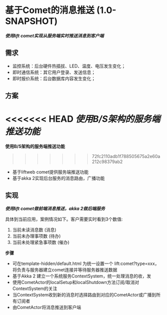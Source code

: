 基于Comet的消息推送 (1.0-SNAPSHOT)
====================================

***使用lift comet实现从服务端实时推送消息到客户端***


需求
----

 - 监控系统：后台硬件热插拔、LED、温度、电压发生变化；
 - 即时通信系统：其它用户登录、发送信息；
 - 即时报价系统：后台数据库内容发生变化；


方案
----

<<<<<<< HEAD
***使用B/S架构的服务端推送功能***
=======
**使用B/S架构的服务端推送功能**
>>>>>>> 72fc2110adb1f788505675a2e60a212c98379ab2

 - 基于liftweb comet提供服务端推送功能
 - 基于akka 2实现后台服务的消息路由，广播功能


实现
----

***使用lift comet做前端消息推送，akka 2做后端服务***

具体到当前应用，案例情况如下。客户需要实时看到3个数值:
 
 1. 当前未读消息数 (消息)
 2. 当前未办理事项数 (待办)
 3. 当前未处理紧急事项数 (催办)


**步骤**

 - 可在template-hidden/default.html 为统一设置一个 lift:comet?type=xxx，将负责与服务器建立comet连接并等待服务器推送数据
 - 基于Akka 2 建立一个系统服务ContextSystem，统一处理消息的收，发
 - 使用CometActor的localSetup和localShutdown方法订阅/取消对ContextSystem的关注
 - 当ContextSystem收到新的消息时选择路由到对应的CometActor或广播到所有订阅者
 - 由CometActor将消息推送到客户端

